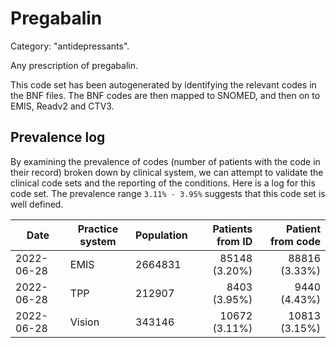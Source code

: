 # Pregabalin

Category: "antidepressants".

Any prescription of pregabalin.

This code set has been autogenerated by identifying the relevant codes in the BNF files. The BNF codes are then mapped to SNOMED, and then on to EMIS, Readv2 and CTV3.

## Prevalence log

By examining the prevalence of codes (number of patients with the code in their record) broken down by clinical system, we can attempt to validate the clinical code sets and the reporting of the conditions. Here is a log for this code set. The prevalence range `3.11% - 3.95%` suggests that this code set is well defined.

| Date       | Practice system | Population | Patients from ID | Patient from code |
| ---------- | --------------- | ---------- | ---------------: | ----------------: |
| 2022-06-28 | EMIS            | 2664831    |    85148 (3.20%) |     88816 (3.33%) |
| 2022-06-28 | TPP             | 212907     |     8403 (3.95%) |      9440 (4.43%) |
| 2022-06-28 | Vision          | 343146     |    10672 (3.11%) |     10813 (3.15%) |
